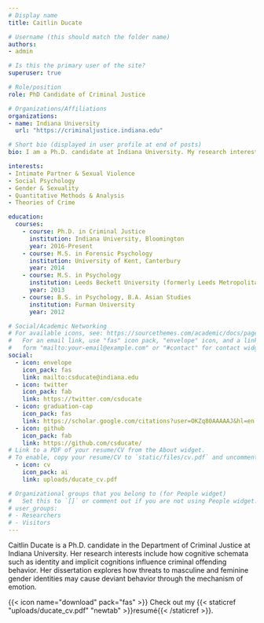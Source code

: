 ```yaml
---
# Display name
title: Caitlin Ducate

# Username (this should match the folder name)
authors:
- admin

# Is this the primary user of the site?
superuser: true

# Role/position
role: PhD Candidate of Criminal Justice

# Organizations/Affiliations
organizations:
- name: Indiana University
  url: "https://criminaljustice.indiana.edu"

# Short bio (displayed in user profile at end of posts)
bio: I am a Ph.D. candidate at Indiana University. My research interests include how cognitive schemata such as identity influence criminal offending behavior.

interests:
- Intimate Partner & Sexual Violence
- Social Psychology
- Gender & Sexuality
- Quantitative Methods & Analysis
- Theories of Crime

education:
  courses:
    - course: Ph.D. in Criminal Justice
      institution: Indiana University, Bloomington
      year: 2016-Present
    - course: M.S. in Forensic Psychology
      institution: University of Kent, Canterbury
      year: 2014
    - course: M.S. in Psychology
      institution: Leeds Beckett University (formerly Leeds Metropolitan University)
      year: 2013
    - course: B.S. in Psychology, B.A. Asian Studies
      institution: Furman University
      year: 2012

# Social/Academic Networking
# For available icons, see: https://sourcethemes.com/academic/docs/page-builder/#icons
#   For an email link, use "fas" icon pack, "envelope" icon, and a link in the
#   form "mailto:your-email@example.com" or "#contact" for contact widget.
social:
  - icon: envelope
    icon_pack: fas
    link: mailto:csducate@indiana.edu
  - icon: twitter
    icon_pack: fab
    link: https://twitter.com/csducate
  - icon: graduation-cap
    icon_pack: fas
    link: https://scholar.google.com/citations?user=OKZq80AAAAAJ&hl=en
  - icon: github
    icon_pack: fab
    link: https://github.com/csducate/
# Link to a PDF of your resume/CV from the About widget.
# To enable, copy your resume/CV to `static/files/cv.pdf` and uncomment the lines below.
  - icon: cv
    icon_pack: ai
    link: uploads/ducate_cv.pdf

# Organizational groups that you belong to (for People widget)
#   Set this to `[]` or comment out if you are not using People widget.
# user_groups:
# - Researchers
# - Visitors
---
```


Caitlin Ducate is a Ph.D. candidate in the Department of Criminal Justice at Indiana University. Her research interests include how cognitive schemata such as identity and implicit cognitions influence criminal offending behavior. Her dissertation explores how threats to masculine and feminine gender identities may cause deviant behavior through the mechanism of emotion.

{{< icon name="download" pack="fas" >}} Check out my {{< staticref "uploads/ducate_cv.pdf" "newtab" >}}resumé{{< /staticref >}}.
